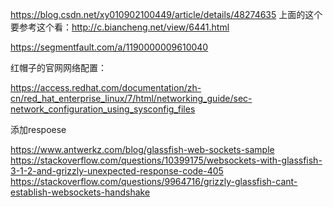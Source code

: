 https://blog.csdn.net/xy010902100449/article/details/48274635
上面的这个要参考这个看：http://c.biancheng.net/view/6441.html


https://segmentfault.com/a/1190000009610040





红帽子的官网网络配置：

https://access.redhat.com/documentation/zh-cn/red_hat_enterprise_linux/7/html/networking_guide/sec-network_configuration_using_sysconfig_files


添加respoese

https://www.antwerkz.com/blog/glassfish-web-sockets-sample
https://stackoverflow.com/questions/10399175/websockets-with-glassfish-3-1-2-and-grizzly-unexpected-response-code-405
https://stackoverflow.com/questions/9964716/grizzly-glassfish-cant-establish-websockets-handshake
